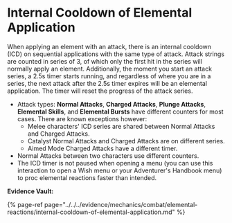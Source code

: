 # Internal Cooldown of Elemental Application

When applying an element with an attack, there is an internal cooldown \(ICD\) on sequential applications with the same type of attack. Attack strings are counted in series of 3, of which only the first hit in the series will normally apply an element. Additionally, the moment you start an attack series, a 2.5s timer starts running, and regardless of where you are in a series, the next attack after the 2.5s timer expires will be an elemental application. The timer will reset the progress of the attack series.

* Attack types: **Normal Attacks**, **Charged Attacks**, **Plunge Attacks**, **Elemental Skills**, and **Elemental Bursts** have different counters for most cases. There are known exceptions however: 
  * Melee characters' ICD series are shared between Normal Attacks and Charged Attacks.
  * Catalyst Normal Attacks and Charged Attacks are on different series.
  * Aimed Mode Charged Attacks have a different timer.
* Normal Attacks between two characters use different counters.
* The ICD timer is not paused when opening a menu \(you can use this interaction to open a Wish menu or your Adventurer's Handbook menu\) to proc elemental reactions faster than intended.

**Evidence Vault:**

{% page-ref page="../../../evidence/mechanics/combat/elemental-reactions/internal-cooldown-of-elemental-application.md" %}



